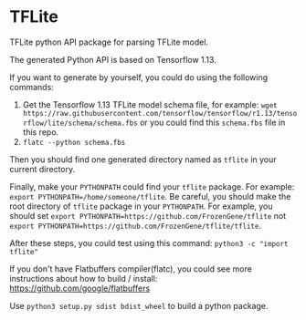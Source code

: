 # TFLite
TFLite python API package for parsing TFLite model.

The generated Python API is based on Tensorflow 1.13.

If you want to generate by yourself, you could do using the following commands:

1. Get the Tensorflow 1.13 TFLite model schema file, for example: `wget https://raw.githubusercontent.com/tensorflow/tensorflow/r1.13/tensorflow/lite/schema/schema.fbs` or you could find this `schema.fbs` file in this repo.
2. `flatc --python schema.fbs`

Then you should find one generated directory named as `tflite` in your current directory.

Finally, make your `PYTHONPATH` could find your `tflite` package. For example: `export PYTHONPATH=/home/someone/tflite`. Be careful, you should make the root directory of `tflite` package in your `PYTHONPATH`. For example, you should set `export PYTHONPATH=https://github.com/FrozenGene/tflite` not `export PYTHONPATH=https://github.com/FrozenGene/tflite/tflite`.

After these steps, you could test using this command: `python3 -c "import tflite"`

If you don't have Flatbuffers compiler(flatc), you could see more instructions about how to build / install: https://github.com/google/flatbuffers

Use `python3 setup.py sdist bdist_wheel` to build a python package.

